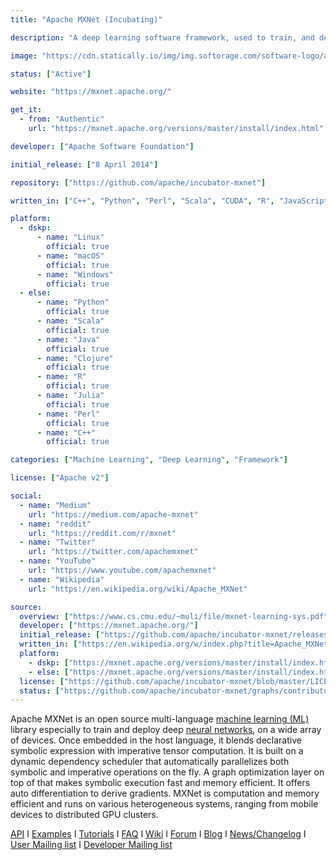 ```yaml
---
title: "Apache MXNet (Incubating)"

description: "A deep learning software framework, used to train, and deploy deep neural networks"

image: "https://cdn.statically.io/img/img.softorage.com/software-logo/apache-mxnet-incubating.png?h=64"

status: ["Active"]

website: "https://mxnet.apache.org/"

get_it:
  - from: "Authentic"
    url: "https://mxnet.apache.org/versions/master/install/index.html"

developer: ["Apache Software Foundation"]

initial_release: ["8 April 2014"]

repository: ["https://github.com/apache/incubator-mxnet"]

written_in: ["C++", "Python", "Perl", "Scala", "CUDA", "R", "JavaScript", "Julia", "Golang"]

platform:
  - dskp:
      - name: "Linux"
        official: true
      - name: "macOS"
        official: true
      - name: "Windows"
        official: true
  - else:
      - name: "Python"
        official: true
      - name: "Scala"
        official: true
      - name: "Java"
        official: true
      - name: "Clojure"
        official: true
      - name: "R"
        official: true
      - name: "Julia"
        official: true
      - name: "Perl"
        official: true
      - name: "C++"
        official: true

categories: ["Machine Learning", "Deep Learning", "Framework"]

license: ["Apache v2"]

social:
  - name: "Medium"
    url: "https://medium.com/apache-mxnet"
  - name: "reddit"
    url: "https://reddit.com/r/mxnet"
  - name: "Twitter"
    url: "https://twitter.com/apachemxnet"
  - name: "YouTube"
    url: "https://www.youtube.com/apachemxnet"
  - name: "Wikipedia"
    url: "https://en.wikipedia.org/wiki/Apache_MXNet"

source:
  overview: ["https://www.cs.cmu.edu/~muli/file/mxnet-learning-sys.pdf", "https://www.nvidia.com/en-gb/data-center/gpu-accelerated-applications/mxnet/"]
  developer: ["https://mxnet.apache.org/"]
  initial_release: ["https://github.com/apache/incubator-mxnet/releases/tag/v1.0"]
  written_in: ["https://en.wikipedia.org/w/index.php?title=Apache_MXNet&oldid=905252805", "https://github.com/apache/incubator-mxnet"]
  platform:
    - dskp: ["https://mxnet.apache.org/versions/master/install/index.html"]
    - else: ["https://mxnet.apache.org/versions/master/install/index.html"]
  license: ["https://github.com/apache/incubator-mxnet/blob/master/LICENSE"]
  status: ["https://github.com/apache/incubator-mxnet/graphs/contributors"]
---
```

  Apache MXNet is an open source multi-language [machine learning (ML)](/categories/machine-learning) library especially to train and deploy deep [neural networks](/categories/neural-networks), on a wide array of devices. Once embedded in the host language, it blends declarative symbolic expression with imperative tensor computation. It is built on a dynamic dependency scheduler that automatically parallelizes both symbolic and imperative operations on the fly. A graph optimization layer on top of that makes symbolic execution fast and memory efficient. It offers auto differentiation to derive gradients. MXNet is computation and memory efficient and runs on various heterogeneous systems, ranging from mobile devices to distributed GPU clusters.
  
  [API](https://mxnet.apache.org/api/)  I  [Examples](https://github.com/apache/incubator-mxnet/tree/master/example)  I  [Tutorials](https://mxnet.apache.org/versions/master/tutorials/index.html)  I  [FAQ](https://mxnet.apache.org/versions/master/faq/index.html)  I  [Wiki](https://cwiki.apache.org/confluence/display/MXNET/Apache+MXNet+Home)  I  [Forum](https://discuss.mxnet.io/)  I  [Blog](https://blogs.apache.org/mxnet/)  I  [News/Changelog](https://github.com/apache/incubator-mxnet/blob/master/NEWS.md)  I  [User Mailing list](https://lists.apache.org/list.html?user@mxnet.apache.org)  I  [Developer Mailing list](https://lists.apache.org/list.html?dev@mxnet.apache.org)




